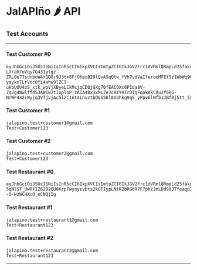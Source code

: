 # JalAPIño 🌶️ API


### Test Accounts
---
#### <b>Test Customer #0</b>  
    eyJhbGciOiJSUzI1NiIsInR5cCI6IkpXVCIsImtpZCI6IkJGV2Frc1dVRmlQRmpLd25fakotUSJ9.eyJpc3MiOiJodHRwczovL251bGxmYW1lLmV1LmF1dGgwLmNvbS8iLCJzdWIiOiJhdXRoMHw2MWY4NDkxNmJmMWRmOTAwNzEzN2QzNDciLCJhdWQiOlsiaHR0cHM6Ly9udWxsZmFtZS5ldS5hdXRoMC5jb20vYXBpL3YyLyIsImh0dHBzOi8vbnVsbGZhbWUuZXUuYXV0aDAuY29tL3VzZXJpbmZvIl0sImlhdCI6MTY0NDkyOTczMywiZXhwIjoxNjQ1MDE2MTMzLCJhenAiOiJRdFkxVnBYdjhWbUlYUjRxSDVYNUVWYk9kMnoyU042NSIsInNjb3BlIjoib3BlbmlkIHByb2ZpbGUgZW1haWwgcmVhZDpjdXJyZW50X3VzZXIgdXBkYXRlOmN1cnJlbnRfdXNlcl9tZXRhZGF0YSJ9.dZI3ILexFwHq7eW7rvqnA-LXrah7oVqy7O431ytgz-ZRL0e77sdnboW4x1D8j9J3tx8FjO6eoB29lQxASqQtw_fVh7vdVaIferoeMFEf5z1WbWq90pPxCWiEO6xeuP-yaykxTLrVoc0Yi4ahw9lZCI-ukbUOU4zS_xtk_wpVjXByeLCkMcjqCDQjGXg70fEACOXc6PIda8V-7qJg4Nwlffd53AW1w2tIuploP_zAIA4BxJxMLZeJcXzYHTrDTgFqokekCRuJf6kG-NrWF4X2cWyjq3VTjvjAc5izC1nt4LnuztbOGSSKl8Vbhkq9q5_yPpv6lMfb1JBfBj5tt_5XYQ  

#### <b>Test Customer #1</b>  
    jalapino.test+customer1@gmail.com  
    Test+Customer123

#### <b>Test Customer #2</b>  
    jalapino.test+customer2@gmail.com  
    Test+Customer123

#### <b>Test Restaurant #0</b>  
    eyJhbGciOiJSUzI1NiIsInR5cCI6IkpXVCIsImtpZCI6IkJGV2Frc1dVRmlQRmpLd25fakotUSJ9.eyJpc3MiOiJodHRwczovL251bGxmYW1lLmV1LmF1dGgwLmNvbS8iLCJzdWIiOiJhdXRoMHw2MWY4NDhkMTkwYjYwZjAwNzBmMmYyOTQiLCJhdWQiOlsiaHR0cHM6Ly9udWxsZmFtZS5ldS5hdXRoMC5jb20vYXBpL3YyLyIsImh0dHBzOi8vbnVsbGZhbWUuZXUuYXV0aDAuY29tL3VzZXJpbmZvIl0sImlhdCI6MTY0NDkzMDAyNSwiZXhwIjoxNjQ1MDE2NDI1LCJhenAiOiJRdFkxVnBYdjhWbUlYUjRxSDVYNUVWYk9kMnoyU042NSIsInNjb3BlIjoib3BlbmlkIHByb2ZpbGUgZW1haWwgcmVhZDpjdXJyZW50X3VzZXIgdXBkYXRlOmN1cnJlbnRfdXNlcl9tZXRhZGF0YSJ9.MdEm0S6nj81VaIbgtjAMRh0jULvTCsAZZOjglNmiBFRj3MeziYmtyi_dTIUSoIO6r1QeIl0_6B7UWUE-5qNlST_UwRfIZ62B2QU0KrpFwynyevbts2kGTIypLNtR2bRG6R7F7phzJmLDdS0JTYeaqp1a_LTxp07dkOmg5Gf3_Zf3h46hXlW1hW861bX4IQ08iRa8xy_uEbIcVYtJc1tYjNUyrrWqT3IyJC7vJdYwrHtoANpXca3ep8bVbol0YTlzFRwJWZNsEh4Uh85nFnk0wk00qwtAs1dhe4ginX4zbcm0h7to62FKM8Ohe7MQAxcxrO--O-HzWCHXcO_oCNQjIg  

#### <b>Test Restaurant #1</b>  
    jalapino.test+restaurant1@gmail.com  
    Test+Restaurant123

#### <b>Test Restaurant #2</b>  
    jalapino.test+restaurant2@gmail.com  
    Test+Restaurant123

---